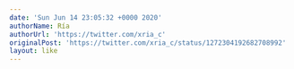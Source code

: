 ```yaml
---
date: 'Sun Jun 14 23:05:32 +0000 2020'
authorName: Ría
authorUrl: 'https://twitter.com/xria_c'
originalPost: 'https://twitter.com/xria_c/status/1272304192682708992'
layout: like
---
```

